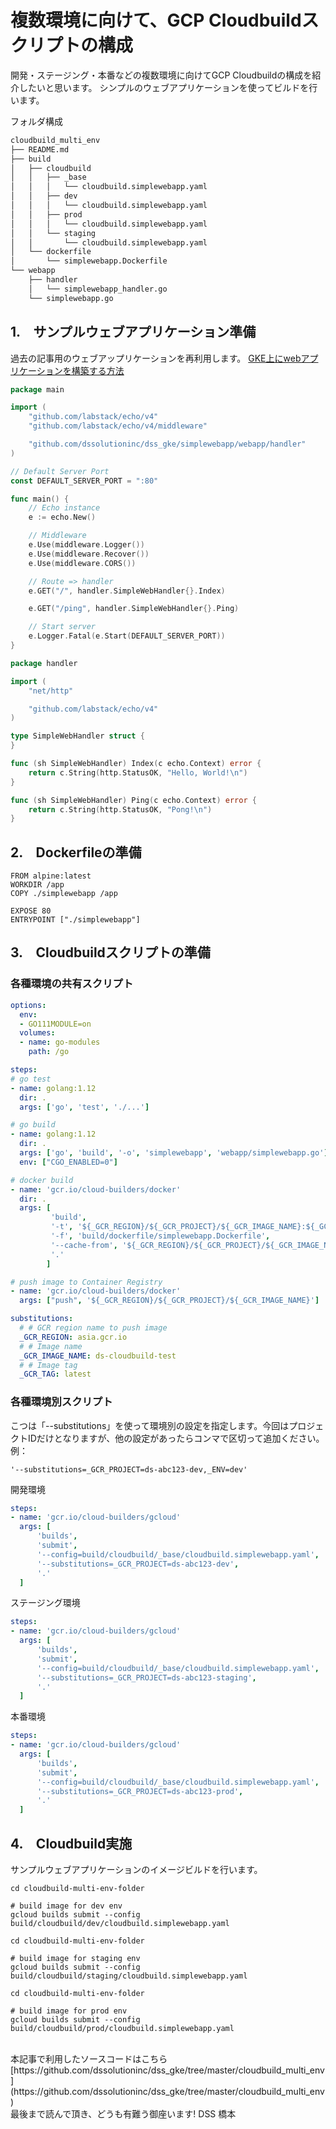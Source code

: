 # 複数環境に向けて、GCP Cloudbuildスクリプトの構成

開発・ステージング・本番などの複数環境に向けてGCP Cloudbuildの構成を紹介したいと思います。
シンプルのウェブアプリケーションを使ってビルドを行います。

フォルダ構成

```sh
cloudbuild_multi_env
├── README.md
├── build
│   ├── cloudbuild
│   │   ├── _base
│   │   │   └── cloudbuild.simplewebapp.yaml
│   │   ├── dev
│   │   │   └── cloudbuild.simplewebapp.yaml
│   │   ├── prod
│   │   │   └── cloudbuild.simplewebapp.yaml
│   │   └── staging
│   │       └── cloudbuild.simplewebapp.yaml
│   └── dockerfile
│       └── simplewebapp.Dockerfile
└── webapp
    ├── handler
    │   └── simplewebapp_handler.go
    └── simplewebapp.go
```

## 1.　サンプルウェブアプリケーション準備

過去の記事用のウェブアップリケーションを再利用します。
[GKE上にwebアプリケーションを構築する方法](https://qiita.com/devs_hd/items/8edf3452d9912c19c7d8)


```go:simplewebapp.go
package main

import (
	"github.com/labstack/echo/v4"
	"github.com/labstack/echo/v4/middleware"

	"github.com/dssolutioninc/dss_gke/simplewebapp/webapp/handler"
)

// Default Server Port
const DEFAULT_SERVER_PORT = ":80"

func main() {
	// Echo instance
	e := echo.New()

	// Middleware
	e.Use(middleware.Logger())
	e.Use(middleware.Recover())
	e.Use(middleware.CORS())

	// Route => handler
	e.GET("/", handler.SimpleWebHandler{}.Index)

	e.GET("/ping", handler.SimpleWebHandler{}.Ping)

	// Start server
	e.Logger.Fatal(e.Start(DEFAULT_SERVER_PORT))
}
```

```go:simplewebapp_handler.go
package handler

import (
	"net/http"

	"github.com/labstack/echo/v4"
)

type SimpleWebHandler struct {
}

func (sh SimpleWebHandler) Index(c echo.Context) error {
	return c.String(http.StatusOK, "Hello, World!\n")
}

func (sh SimpleWebHandler) Ping(c echo.Context) error {
	return c.String(http.StatusOK, "Pong!\n")
}
```

## 2.　Dockerfileの準備

```sh:simplewebapp.Dockerfile
FROM alpine:latest
WORKDIR /app
COPY ./simplewebapp /app

EXPOSE 80
ENTRYPOINT ["./simplewebapp"]
```

## 3.　Cloudbuildスクリプトの準備

### 各種環境の共有スクリプト

```sh:_base/cloudbuild.simplewebapp.yaml
options:
  env:
  - GO111MODULE=on
  volumes:
  - name: go-modules
    path: /go

steps:
# go test
- name: golang:1.12
  dir: .
  args: ['go', 'test', './...']

# go build
- name: golang:1.12
  dir: .
  args: ['go', 'build', '-o', 'simplewebapp', 'webapp/simplewebapp.go']
  env: ["CGO_ENABLED=0"]

# docker build
- name: 'gcr.io/cloud-builders/docker'
  dir: .
  args: [
         'build',
         '-t', '${_GCR_REGION}/${_GCR_PROJECT}/${_GCR_IMAGE_NAME}:${_GCR_TAG}',
         '-f', 'build/dockerfile/simplewebapp.Dockerfile',
         '--cache-from', '${_GCR_REGION}/${_GCR_PROJECT}/${_GCR_IMAGE_NAME}:${_GCR_TAG}',
         '.'
        ]

# push image to Container Registry
- name: 'gcr.io/cloud-builders/docker'
  args: ["push", '${_GCR_REGION}/${_GCR_PROJECT}/${_GCR_IMAGE_NAME}']

substitutions:
  # # GCR region name to push image
  _GCR_REGION: asia.gcr.io
  # # Image name
  _GCR_IMAGE_NAME: ds-cloudbuild-test
  # # Image tag
  _GCR_TAG: latest

```

### 各種環境別スクリプト

こつは「--substitutions」を使って環境別の設定を指定します。今回はプロジェクトIDだけとなりますが、他の設定があったらコンマで区切って追加ください。
例：

```sh:
'--substitutions=_GCR_PROJECT=ds-abc123-dev,_ENV=dev'
```

開発環境

```sh:dev/cloudbuild.simplewebapp.yaml
steps:
- name: 'gcr.io/cloud-builders/gcloud'
  args: [
      'builds', 
      'submit',
      '--config=build/cloudbuild/_base/cloudbuild.simplewebapp.yaml',
      '--substitutions=_GCR_PROJECT=ds-abc123-dev',
      '.'
  ]
```

ステージング環境

```sh:staging/cloudbuild.simplewebapp.yaml
steps:
- name: 'gcr.io/cloud-builders/gcloud'
  args: [
      'builds', 
      'submit',
      '--config=build/cloudbuild/_base/cloudbuild.simplewebapp.yaml',
      '--substitutions=_GCR_PROJECT=ds-abc123-staging',
      '.'
  ]
```

本番環境

```sh:prod/cloudbuild.simplewebapp.yaml
steps:
- name: 'gcr.io/cloud-builders/gcloud'
  args: [
      'builds', 
      'submit',
      '--config=build/cloudbuild/_base/cloudbuild.simplewebapp.yaml',
      '--substitutions=_GCR_PROJECT=ds-abc123-prod',
      '.'
  ]
```

## 4.　Cloudbuild実施
サンプルウェブアプリケーションのイメージビルドを行います。

```sh:開発環境
cd cloudbuild-multi-env-folder

# build image for dev env
gcloud builds submit --config build/cloudbuild/dev/cloudbuild.simplewebapp.yaml
```

```sh:ステージング環境
cd cloudbuild-multi-env-folder

# build image for staging env
gcloud builds submit --config build/cloudbuild/staging/cloudbuild.simplewebapp.yaml
```

```sh:本番環境
cd cloudbuild-multi-env-folder

# build image for prod env
gcloud builds submit --config build/cloudbuild/prod/cloudbuild.simplewebapp.yaml
```

<br>  
本記事で利用したソースコードはこちら
[https://github.com/dssolutioninc/dss_gke/tree/master/cloudbuild_multi_env](https://github.com/dssolutioninc/dss_gke/tree/master/cloudbuild_multi_env)

 
<br> 
最後まで読んで頂き、どうも有難う御座います!
DSS 橋本
